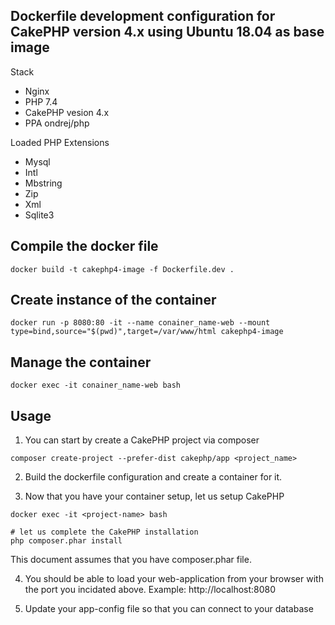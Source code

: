 ## Dockerfile development configuration for CakePHP version 4.x using Ubuntu 18.04 as base image

Stack

* Nginx
* PHP 7.4
* CakePHP vesion 4.x
* PPA ondrej/php

Loaded PHP Extensions

* Mysql
* Intl
* Mbstring
* Zip
* Xml
* Sqlite3


## Compile the docker file

```
docker build -t cakephp4-image -f Dockerfile.dev .
```

## Create instance of the container

```
docker run -p 8080:80 -it --name conainer_name-web --mount type=bind,source="$(pwd)",target=/var/www/html cakephp4-image
```


## Manage the container

```
docker exec -it conainer_name-web bash
```


## Usage

1. You can start by create a CakePHP project via composer

```
composer create-project --prefer-dist cakephp/app <project_name>
```

2. Build the dockerfile configuration and create a container for it.

3. Now that you have your container setup, let us setup CakePHP

```
docker exec -it <project-name> bash
	
# let us complete the CakePHP installation
php composer.phar install
```

This document assumes that you have composer.phar file.

4. You should be able to load your web-application from your browser with the port you incidated above. Example: http://localhost:8080

5. Update your app-config file so that you can connect to your database
